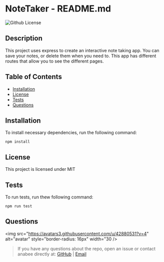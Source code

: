 # NoteTaker - README.md

![Github License](https://img.shields.io/badge/license-MIT-blue.svg)

## Description

This project uses express to create an interactive note taking app. You can save your notes, or delete them when you need to. This app has different routes that allow you to see the different pages. 

## Table of Contents
* [Installation](#installation) 
* [License](#license)
* [Tests](#tests) 
* [Questions](#questions)

## Installation
To install necessary dependencies, run the following command: 

    npm install

## License 
This project is licensed under MIT

## Tests 
To run tests, run thew following command:

    npm run test

## Questions 

<img src="https://avatars3.githubusercontent.com/u/42880531?v=4" alt="avatar" style="border-radius: 16px" width="30 />

> If you have any questions about the repo, open an issue or contact anabee directly at: [GitHub](https://api.github.com/users/anabee) | [Email](null)
